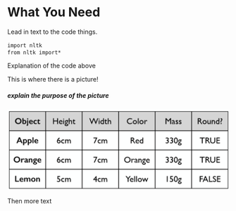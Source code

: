 # What You Need

Lead in text to the code things.

```
import nltk
from nltk import*
```
Explanation of the code above

This is where there is a picture!
##### explain the purpose of the picture

![Table showing how to describe fruit](fruit.png)

Then more text